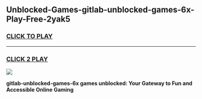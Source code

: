 
## Unblocked-Games-gitlab-unblocked-games-6x-Play-Free-2yak5
<h3>
<a href="https://premium76.site?title=gitlab-unblocked-games-6x&ref=23A">CLICK TO PLAY</a></h3>
<hr>

<h3>
<a href="https://premium76.site?title=gitlab-unblocked-games-6x&ref=23A">CLICK 2 PLAY</a>
  
</h3>

<a href="https://premium76.site?title=gitlab-unblocked-games-6x&ref=23A"><img src="https://clearcache.store/games.png"></a>


**gitlab-unblocked-games-6x games unblocked: Your Gateway to Fun and Accessible Online Gaming**
